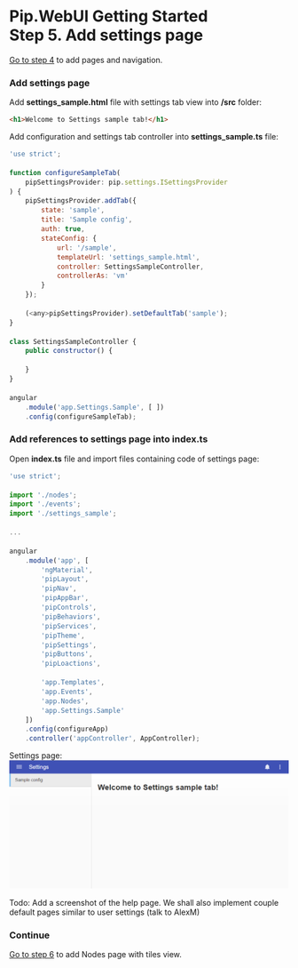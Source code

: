 # Pip.WebUI Getting Started <br/> Step 5. Add settings page

[Go to step 4](https://github.com/pip-webui/pip-webui-sample/blob/master/step4/) to add pages and navigation.

### Add settings page

Add **settings_sample.html** file with settings tab view into **/src** folder:

```html
<h1>Welcome to Settings sample tab!</h1>
```

Add configuration and settings tab controller into **settings_sample.ts** file:

```javascript
'use strict';

function configureSampleTab(
    pipSettingsProvider: pip.settings.ISettingsProvider
) {
    pipSettingsProvider.addTab({
        state: 'sample',
        title: 'Sample config',
        auth: true,
        stateConfig: {
            url: '/sample',
            templateUrl: 'settings_sample.html',
            controller: SettingsSampleController,
            controllerAs: 'vm'
        }
    });

    (<any>pipSettingsProvider).setDefaultTab('sample');
}

class SettingsSampleController {
    public constructor() {

    }
}

angular
    .module('app.Settings.Sample', [ ])
    .config(configureSampleTab);
```

### Add references to settings page into index.ts

Open **index.ts** file and import files containing code of settings page:

```javascript
'use strict';

import './nodes';
import './events';
import './settings_sample';

...

angular
    .module('app', [
        'ngMaterial',
        'pipLayout', 
        'pipNav', 
        'pipAppBar',        
        'pipControls',
        'pipBehaviors',
        'pipServices', 
        'pipTheme',
        'pipSettings',
        'pipButtons',
        'pipLoactions',

        'app.Templates',
        'app.Events',
        'app.Nodes',
        'app.Settings.Sample'
    ])
    .config(configureApp)
    .controller('appController', AppController);
```

Settings page:
![Settings](artifacts/settings_page.png)

Todo: Add a screenshot of the help page. We shall also implement couple default pages similar to user settings (talk to AlexM)

### Continue

[Go to step 6](https://github.com/pip-webui/pip-webui-sample/blob/master/step6/) to add Nodes page with tiles view.
